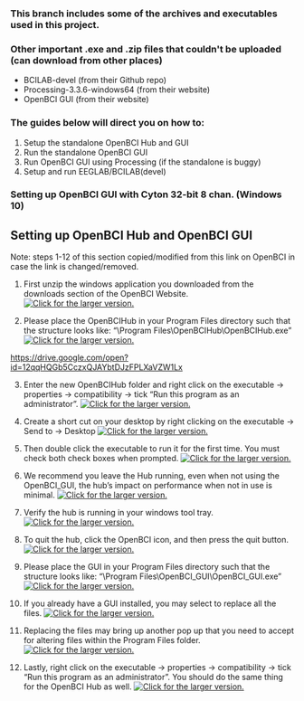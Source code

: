 ### This branch includes some of the archives and executables used in this project.
### Other important .exe and .zip files that couldn't be uploaded (can download from other places)
- BCILAB-devel (from their Github repo)
- Processing-3.3.6-windows64 (from their website)
- OpenBCI GUI (from their website)

### The guides below will direct you on how to:
1. Setup the standalone OpenBCI Hub and GUI
2. Run the standalone OpenBCI GUI
3. Run OpenBCI GUI using Processing (if the standalone is buggy)
4. Setup and run EEGLAB/BCILAB(devel)

### Setting up OpenBCI GUI with Cyton 32-bit 8 chan. (Windows 10)

## Setting up OpenBCI Hub and OpenBCI GUI
Note: steps 1-12 of this section copied/modified from this link on OpenBCI in case the link is changed/removed.

1. First unzip the windows application you downloaded from the downloads section of the OpenBCI Website.
<a href="https://drive.google.com/uc?export=view&id=19oMzQylRu5RJdJdSCaCmvs9G-VCvM3dr"><img src="https://drive.google.com/uc?export=view&id=19oMzQylRu5RJdJdSCaCmvs9G-VCvM3dr" style="max-width: 100%; height: auto" title="Click for the larger version." /></a>

2.	Please place the OpenBCIHub in your Program Files directory such that the structure looks like: “\Program Files\OpenBCIHub\OpenBCIHub.exe”
<a href="https://drive.google.com/uc?export=view&id=1VaGLtKgmv52oyLSYWz8DjYxAMVVyIB2k"><img src="https://drive.google.com/uc?export=view&id=1VaGLtKgmv52oyLSYWz8DjYxAMVVyIB2k" style="max-width: 100%; height: auto" title="Click for the larger version." /></a>

https://drive.google.com/open?id=12qqHQGb5CczxQJAYbtDJzFPLXaVZW1Lx

3. Enter the new OpenBCIHub folder and right click on the executable -> properties -> compatibility -> tick “Run this program as an administrator”.
<a href="https://drive.google.com/uc?export=view&id=1VaGLtKgmv52oyLSYWz8DjYxAMVVyIB2k"><img src="https://drive.google.com/uc?export=view&id=1VaGLtKgmv52oyLSYWz8DjYxAMVVyIB2k" style="max-width: 100%; height: auto" title="Click for the larger version." /></a>

4.	Create a short cut on your desktop by right clicking on the executable -> Send to -> Desktop
<a href="https://drive.google.com/uc?export=view&id=1VaGLtKgmv52oyLSYWz8DjYxAMVVyIB2k"><img src="https://drive.google.com/uc?export=view&id=1VaGLtKgmv52oyLSYWz8DjYxAMVVyIB2k" style="max-width: 100%; height: auto" title="Click for the larger version." /></a>

5.	Then double click the executable to run it for the first time. You must check both check boxes when prompted.
<a href="https://drive.google.com/uc?export=view&id=1VaGLtKgmv52oyLSYWz8DjYxAMVVyIB2k"><img src="https://drive.google.com/uc?export=view&id=1VaGLtKgmv52oyLSYWz8DjYxAMVVyIB2k" style="max-width: 100%; height: auto" title="Click for the larger version." /></a>

6.	We recommend you leave the Hub running, even when not using the OpenBCI_GUI, the hub’s impact on performance when not in use is minimal.
<a href="https://drive.google.com/uc?export=view&id=1VaGLtKgmv52oyLSYWz8DjYxAMVVyIB2k"><img src="https://drive.google.com/uc?export=view&id=1VaGLtKgmv52oyLSYWz8DjYxAMVVyIB2k" style="max-width: 100%; height: auto" title="Click for the larger version." /></a>

7.	Verify the hub is running in your windows tool tray.
<a href="https://drive.google.com/uc?export=view&id=1VaGLtKgmv52oyLSYWz8DjYxAMVVyIB2k"><img src="https://drive.google.com/uc?export=view&id=1VaGLtKgmv52oyLSYWz8DjYxAMVVyIB2k" style="max-width: 100%; height: auto" title="Click for the larger version." /></a>

8.	To quit the hub, click the OpenBCI icon, and then press the quit button.
<a href="https://drive.google.com/uc?export=view&id=1VaGLtKgmv52oyLSYWz8DjYxAMVVyIB2k"><img src="https://drive.google.com/uc?export=view&id=1VaGLtKgmv52oyLSYWz8DjYxAMVVyIB2k" style="max-width: 100%; height: auto" title="Click for the larger version." /></a>

9.	Please place the GUI in your Program Files directory such that the structure looks like: “\Program Files\OpenBCI_GUI\OpenBCI_GUI.exe”
<a href="https://drive.google.com/uc?export=view&id=1VaGLtKgmv52oyLSYWz8DjYxAMVVyIB2k"><img src="https://drive.google.com/uc?export=view&id=1VaGLtKgmv52oyLSYWz8DjYxAMVVyIB2k" style="max-width: 100%; height: auto" title="Click for the larger version." /></a>

10. If you already have a GUI installed, you may select to replace all the files.
<a href="https://drive.google.com/uc?export=view&id=1VaGLtKgmv52oyLSYWz8DjYxAMVVyIB2k"><img src="https://drive.google.com/uc?export=view&id=1VaGLtKgmv52oyLSYWz8DjYxAMVVyIB2k" style="max-width: 100%; height: auto" title="Click for the larger version." /></a>

11. Replacing the files may bring up another pop up that you need to accept for altering files within the Program Files folder.
<a href="https://drive.google.com/uc?export=view&id=1VaGLtKgmv52oyLSYWz8DjYxAMVVyIB2k"><img src="https://drive.google.com/uc?export=view&id=1VaGLtKgmv52oyLSYWz8DjYxAMVVyIB2k" style="max-width: 100%; height: auto" title="Click for the larger version." /></a>

12.	Lastly, right click on the executable -> properties -> compatibility -> tick “Run this program as an administrator”. You should do the same thing for the OpenBCI Hub as well. 
<a href="https://drive.google.com/uc?export=view&id=1VaGLtKgmv52oyLSYWz8DjYxAMVVyIB2k"><img src="https://drive.google.com/uc?export=view&id=1VaGLtKgmv52oyLSYWz8DjYxAMVVyIB2k" style="max-width: 100%; height: auto" title="Click for the larger version." /></a>
